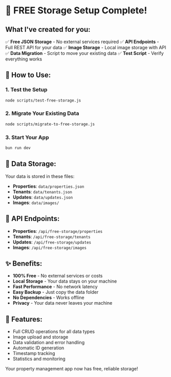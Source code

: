 # 🎉 FREE Storage Setup Complete!

## What I've created for you:

✅ **Free JSON Storage** - No external services required
✅ **API Endpoints** - Full REST API for your data
✅ **Image Storage** - Local image storage with API
✅ **Data Migration** - Script to move your existing data
✅ **Test Script** - Verify everything works

## 🚀 How to Use:

### 1. Test the Setup
```bash
node scripts/test-free-storage.js
```

### 2. Migrate Your Existing Data
```bash
node scripts/migrate-to-free-storage.js
```

### 3. Start Your App
```bash
bun run dev
```

## 📁 Data Storage:

Your data is stored in these files:
- **Properties**: `data/properties.json`
- **Tenants**: `data/tenants.json`
- **Updates**: `data/updates.json`
- **Images**: `data/images/`

## 🔗 API Endpoints:

- **Properties**: `/api/free-storage/properties`
- **Tenants**: `/api/free-storage/tenants`
- **Updates**: `/api/free-storage/updates`
- **Images**: `/api/free-storage/images`

## ✨ Benefits:

- **100% Free** - No external services or costs
- **Local Storage** - Your data stays on your machine
- **Fast Performance** - No network latency
- **Easy Backup** - Just copy the data folder
- **No Dependencies** - Works offline
- **Privacy** - Your data never leaves your machine

## 🔧 Features:

- Full CRUD operations for all data types
- Image upload and storage
- Data validation and error handling
- Automatic ID generation
- Timestamp tracking
- Statistics and monitoring

Your property management app now has free, reliable storage!
